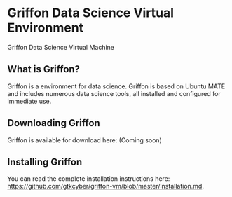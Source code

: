 # Griffon Data Science Virtual Environment
Griffon Data Science Virtual Machine

## What is Griffon?
Griffon is a environment for data science.  Griffon is based on Ubuntu MATE and includes numerous data science tools, all installed and configured for immediate use.

## Downloading Griffon
Griffon is available for download here: (Coming soon)

## Installing Griffon
You can read the complete installation instructions here: https://github.com/gtkcyber/griffon-vm/blob/master/installation.md.
